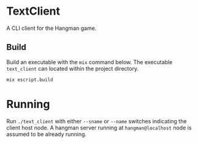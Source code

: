 # TextClient

A CLI client for the Hangman game.

## Build

Build an executable with the `mix` command below. The executable `text_client` can located within the project directory.

```bash
mix escript.build
```

# Running

Run `./text_client` with either `--sname` or `--name` switches indicating the client host node. A hangman server running at `hangman@localhost` node is assumed to be already running.
